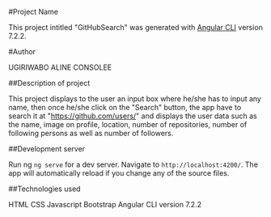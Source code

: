 #Project Name

This project intitled "GitHubSearch" was generated with [Angular CLI](https://github.com/angular/angular-cli) version 7.2.2.

#Author

UGIRIWABO ALINE CONSOLEE

##Description of project

This project displays to the user an input box where he/she has to input any name, then once he/she click on the "Search" button, the app have to search it at "https://github.com/users/" and displays the user data such as the name, image on profile, location, number of repositories, number of following persons as well as number of followers.

##Development server

Run ng `ng serve` for a dev server. Navigate to `http://localhost:4200/`. The app will automatically reload if you change any of the source files.

##Technologies used

HTML
CSS
Javascript
Bootstrap
Angular CLI version 7.2.2

